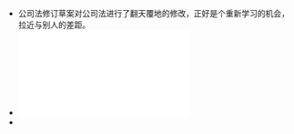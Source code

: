 - 公司法修订草案对公司法进行了翻天覆地的修改，正好是个重新学习的机会，拉近与别人的差距。
- ![公司法修订草案.pdf](../assets/Company-Law-Draft-Revision_1645607584782_0.pdf)
-